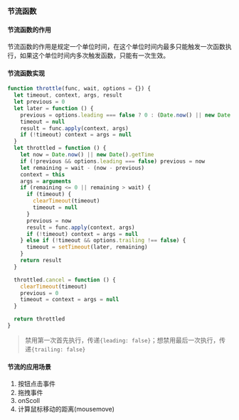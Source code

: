 ### 节流函数

#### 节流函数的作用

节流函数的作用是规定一个单位时间，在这个单位时间内最多只能触发一次函数执行，如果这个单位时间内多次触发函数，只能有一次生效。

#### 节流函数实现

```javascript
function throttle(func, wait, options = {}) {
  let timeout, context, args, result
  let previous = 0
  let later = function () {
    previous = options.leading === false ? 0 : (Date.now() || new Date().getTime())
    timeout = null
    result = func.apply(context, args)
    if (!timeout) context = args = null
  }
  let throttled = function () {
    let now = Date.now() || new Date().getTime
    if (!previous && options.leading === false) previous = now
    let remaining = wait - (now - previous)
    context = this
    args = arguments
    if (remaining <= 0 || remaining > wait) {
      if (timeout) {
        clearTimeout(timeout)
        timeout = null
      }
      previous = now
      result = func.apply(context, args)
      if (!timeout) context = args = null
    } else if (!timeout && options.trailing !== false) {
      timeout = setTimeout(later, remaining)
    }
    return result
  }

  throttled.cancel = function () {
    clearTimeout(timeout)
    previous = 0
    timeout = context = args = null
  }

  return throttled
}
```

> 禁用第一次首先执行，传递```{leading: false}```；想禁用最后一次执行，传递```{trailing: false}```

#### 节流的应用场景

1. 按钮点击事件
2. 拖拽事件
3. onScoll
4. 计算鼠标移动的距离(mousemove)
